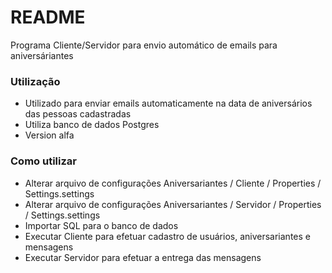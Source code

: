 # README #

Programa Cliente/Servidor para envio automático de emails para aniversáriantes

### Utilização ###

* Utilizado para enviar emails automaticamente na data de aniversários das pessoas cadastradas
* Utiliza banco de dados Postgres
* Version alfa

### Como utilizar ###

* Alterar arquivo de configurações Aniversariantes / Cliente / Properties / Settings.settings
* Alterar arquivo de configurações Aniversariantes / Servidor / Properties / Settings.settings
* Importar SQL para o banco de dados
* Executar Cliente para efetuar cadastro de usuários, aniversariantes e mensagens
* Executar Servidor para efetuar a entrega das mensagens